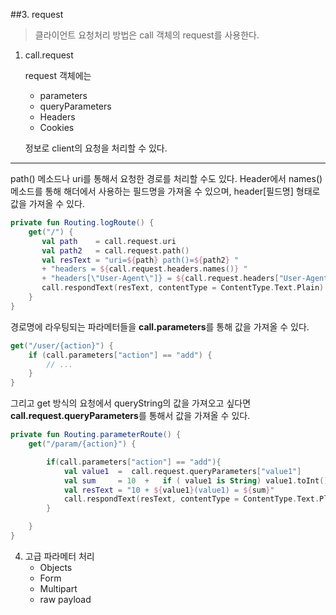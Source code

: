 ##3. request
> 클라이언트 요청처리 방법은 call 객체의 request를 사용한다. 

1. call.request 
   
    request 객체에는 
    - parameters 
    - queryParameters 
    - Headers 
    - Cookies 
    
    정보로 client의 요청을 처리할 수 있다.

----

path() 메소드나 uri를 통해서 요청한 경로를 처리할 수도 있다. Header에서 names() 메소드를 통해 해더에서 사용하는 필드명을 가져올 수 있으며, header[필드명] 형태로 값을 가져올 수 있다. 
   
~~~kotlin
private fun Routing.logRoute() {
    get("/") {
       val path    = call.request.uri
       val path2   = call.request.path()
       val resText = "uri=${path} path()=${path2} " 
       + "headers = ${call.request.headers.names()} " 
       + "headers[\"User-Agent\"]} = ${call.request.headers["User-Agent"]}"
       call.respondText(resText, contentType = ContentType.Text.Plain)
    }
}
~~~
경로명에 라우팅되는 파라메터들을 **call.parameters**를 통해 값을 가져올 수 있다. 
~~~kotlin
get("/user/{action}") {
    if (call.parameters["action"] == "add") {
        // ...
    }
}
~~~
그리고 get 방식의 요청에서 queryString의 값을 가져오고 싶다면 **call.request.queryParameters**를 통해서 값을 가져올 수 있다. 
~~~kotlin
private fun Routing.parameterRoute() {
    get("/param/{action}") {

        if(call.parameters["action"] == "add"){
            val value1  =  call.request.queryParameters["value1"]
            val sum     = 10  +   if ( value1 is String) value1.toInt() else 0
            val resText = "10 + ${value1}(value1) = ${sum}"
            call.respondText(resText, contentType = ContentType.Text.Plain)
        }

    }
}

~~~

4. 고급 파라메터 처리 
   - Objects
   - Form 
   - Multipart 
   - raw payload


